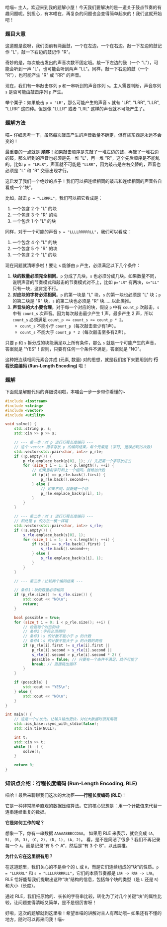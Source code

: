 哈喵~ 主人，欢迎来到我的题解小屋！今天我们要解决的是一道关于鼓点节奏的有趣问题呢。别担心，有本喵在，再复杂的问题也会变得简单起来的！我们这就开始吧！

### 题目大意

这道题是说呀，我们面前有两面鼓，一个在左边，一个在右边。敲一下左边的鼓记作 "L"，敲一下右边的鼓记作 "R"。

奇妙的是，每次敲击发出的声音次数不固定哦。敲一下左边的鼓（一个 "L"），可能会听到一声 "L"，也可能会听到两声 "LL"。同样，敲一下右边的鼓（一个 "R"），也可能产生 "R" 或 "RR" 的声音。

现在，我们有一串敲击序列 `p` 和一串听到的声音序列 `s`。主人需要判断，声音序列 `s` 是否可能由敲击序列 `p` 产生。

举个栗子：如果敲击 `p = "LR"`，那么可能产生的声音 `s` 就有 "LR", "LRR", "LLR", "LLRR" 这四种。但是像 "LLLR" 或者 "LRL" 这样的声音就不可能产生了。

### 题解方法

喵~ 仔细思考一下，虽然每次敲击产生的声音数量不确定，但有些东西是永远不会变的！

最重要的一点就是 **顺序**！如果敲击顺序是先敲了一堆左边的鼓，再敲了一堆右边的鼓，那么听到的声音也必须是先一堆 "L"，再一堆 "R"，这个先后顺序是不能乱的。比如 `p = "LRLR"`，声音就不可能是 `"LLRR"`，因为敲击是左右交替的，声音也必须是 "L" 和 "R" 交替出现才行。

这启发了我们一个绝妙的点子！我们可以把连续相同的敲击和连续相同的声音各自看成一个“块”。

比如，敲击 `p = "LLRRRL"`，我们可以把它看成是：
1.  一个包含 2 个 "L" 的块
2.  一个包含 3 个 "R" 的块
3.  一个包含 1 个 "L" 的块

同样，对于一个可能的声音 `s = "LLLLRRRRRLL"`，我们可以看成：
1.  一个包含 4 个 "L" 的块
2.  一个包含 5 个 "R" 的块
3.  一个包含 2 个 "L" 的块

现在问题就清晰多啦！要让 `s` 能够由 `p` 产生，必须满足以下几个条件：

1.  **块的数量必须完全相同**。`p` 分成了几块，`s` 也必须分成几块。如果数量不同，说明声音的节奏模式和敲击的节奏模式对不上，比如 `p="LR"` 有两块，`s="LL"` 只有一块，这肯定不行。
2.  **对应块的字符必须相同**。`p` 的第一块是 "L" 块，`s` 的第一块也必须是 "L" 块；`p` 的第二块是 "R" 块，`s` 的第二块也必须是 "R" 块……以此类推。
3.  **声音块的大小要合理**。对于每一个对应的块，假设 `p` 中有 `count_p` 次敲击，`s` 中有 `count_s` 次声音。因为每次敲击最少产生 1 声，最多产生 2 声，所以 `count_s` 必须满足 `count_p <= count_s <= count_p * 2`。
    *   `count_s` 不能小于 `count_p`（每次敲击至少有1声）。
    *   `count_s` 不能大于 `count_p * 2`（每次敲击至多有2声）。

只要 `p` 和 `s` 拆分成的块能满足以上所有条件，那么 `s` 就是一个可能产生的声音，答案就是 "YES"！否则，只要有任何一个条件不满足，答案就是 "NO"。

这种把连续相同元素合并成 (元素, 数量) 对的思想，就是我们接下来要用到的 **行程长度编码 (Run-Length Encoding)** 啦！

### 题解

下面就是解题代码的详细说明啦，本喵会一步一步带你看懂的~

```cpp
#include <iostream>
#include <string>
#include <vector>
#include <utility>

void solve() {
    std::string p, s;
    std::cin >> p >> s;

    // --- 第一步：对 p 进行行程长度编码 ---
    // 这个 vector 用来存放 p 的编码结果，每个元素是 (字符, 连续出现的次数)
    std::vector<std::pair<char, int>> p_rle;
    if (!p.empty()) {
        p_rle.emplace_back(p[0], 1); // 先把第一个字符放进去
        for (size_t i = 1; i < p.length(); ++i) {
            // 如果当前字符和上一个相同，就增加计数
            if (p[i] == p_rle.back().first) {
                p_rle.back().second++;
            } else {
                // 如果不同，就新建一个块
                p_rle.emplace_back(p[i], 1);
            }
        }
    }

    // --- 第二步：对 s 进行行程长度编码 ---
    // 和处理 p 的方法一模一样喵
    std::vector<std::pair<char, int>> s_rle;
    if (!s.empty()) {
        s_rle.emplace_back(s[0], 1);
        for (size_t i = 1; i < s.length(); ++i) {
            if (s[i] == s_rle.back().first) {
                s_rle.back().second++;
            } else {
                s_rle.emplace_back(s[i], 1);
            }
        }
    }

    // --- 第三步：比较两个编码结果 ---

    // 条件1：块的数量必须相同
    if (p_rle.size() != s_rle.size()) {
        std::cout << "NO\n";
        return;
    }

    bool possible = true;
    for (size_t i = 0; i < p_rle.size(); ++i) {
        // 检查每个对应的块
        // 条件2：字符必须相同
        // 条件3：s 的计数不能小于 p 的计数
        // 条件4：s 的计数不能大于 p 的计数的两倍
        if (p_rle[i].first != s_rle[i].first ||      
            p_rle[i].second > s_rle[i].second ||      
            s_rle[i].second > p_rle[i].second * 2) {  
            possible = false; // 只要有一个条件不满足，就不可能了
            break; // 直接跳出循环
        }
    }

    if (possible) {
        std::cout << "YES\n";
    } else {
        std::cout << "NO\n";
    }
}

int main() {
    // 这是一个小优化，让输入输出更快，对付大数据时很有用哦
    std::ios_base::sync_with_stdio(false);
    std::cin.tie(NULL);

    int t;
    std::cin >> t;
    while (t--) {
        solve();
    }

    return 0;
}
```

### 知识点介绍：行程长度编码 (Run-Length Encoding, RLE)

喵哈！最后来聊聊我们这次的大功臣——**行程长度编码 (RLE)**！

它是一种非常简单直观的数据压缩算法。它的核心思想是：用一个计数值来代替一连串连续重复的数据。

**它是如何工作的呢？**

想象一下，你有一串数据 `AAAAABBBCCDAA`。
如果用 RLE 来表示，就会变成 `(A, 5), (B, 3), (C, 2), (D, 1), (A, 2)`。
看，是不是简洁了很多？我们不再记录每一个 `A`，而是记录“有 5 个 A”，然后是“有 3 个 B”，以此类推。

**为什么它在这里很有用？**

在这道题里，我们关心的不是单个的 `L` 或 `R`，而是它们连续组成的“块”的性质。`p = "LLRRRL"` 和 `s = "LLLLRRRRRLL"`，它们的本质节奏都是 `L块 -> R块 -> L块`。RLE 恰好能帮我们提取出这种“块”结构的信息，包括每个块的类型（是 `L` 还是 `R`）和大小（长度）。

通过 RLE，我们把原始的、长长的字符串比较，转化为了对几个关键“块”的属性比较，让问题变得清晰又简单，是不是很厉害呀！

好啦，这次的题解就到这里啦！希望本喵的讲解对主人有帮助哦~ 如果还有不懂的地方，随时可以再来问我！喵~